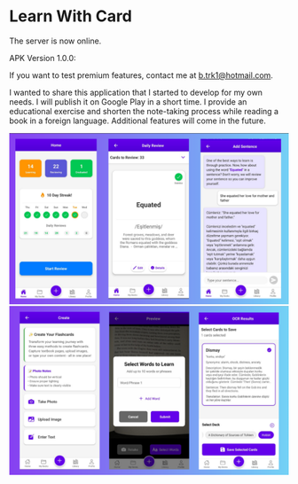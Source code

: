 # Learn With Card
The server is now online.

APK Version 1.0.0:

If you want to test premium features, contact me at b.trk1@hotmail.com.

I wanted to share this application that I started to develop for my own needs. I will publish it on Google Play in a short time. I provide an educational exercise and shorten the note-taking process while reading a book in a foreign language. Additional features will come in the future.

![image](https://github.com/BT811/LearnWithCard/blob/50b7b4d77c026d3d8844aaf2c88f74d9784bbff9/1.png)
![image](https://github.com/BT811/LearnWithCard/blob/bd987d635e54e93d63bcfc17dacc0e6cf5b9a28b/2.png)
